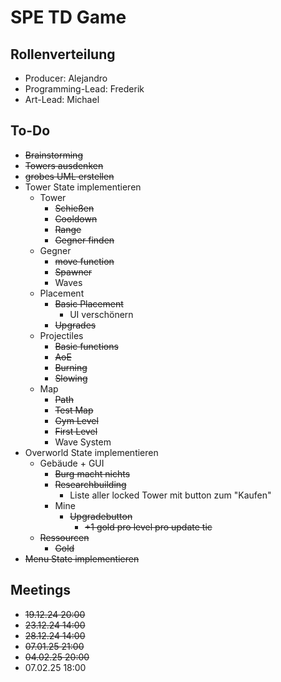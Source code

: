 # SPE TD Game

## Rollenverteilung

- Producer: Alejandro
- Programming-Lead: Frederik
- Art-Lead: Michael

## To-Do

- ~~Brainstorming~~
- ~~Towers ausdenken~~
- ~~grobes UML erstellen~~
- Tower State implementieren
    - Tower
      - ~~Schießen~~
      - ~~Cooldown~~
      - ~~Range~~
      - ~~Gegner finden~~
    - Gegner
      - ~~move function~~
      - ~~Spawner~~
      - Waves
    - Placement
      - ~~Basic Placement~~
        - UI verschönern
      - ~~Upgrades~~
    - Projectiles
      - ~~Basic functions~~
      - ~~AoE~~
      - ~~Burning~~
      - ~~Slowing~~
    - Map
      - ~~Path~~ 
      - ~~Test Map~~
      - ~~Gym Level~~
      - ~~First Level~~
      - Wave System
- Overworld State implementieren
    - Gebäude + GUI
        - ~~Burg macht nichts~~
        - ~~Researchbuilding~~
            - Liste aller locked Tower mit button zum "Kaufen"
        - Mine
            - ~~Upgradebutton~~
                - ~~+1 gold pro level pro update tic~~
    - ~~Ressourcen~~
        - ~~Gold~~
- ~~Menu State implementieren~~

## Meetings

- ~~19.12.24 20:00~~
- ~~23.12.24 14:00~~
- ~~28.12.24 14:00~~
- ~~07.01.25 21:00~~
- ~~04.02.25 20:00~~
- 07.02.25 18:00

